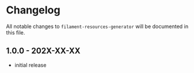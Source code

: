 # Changelog

All notable changes to `filament-resources-generator` will be documented in this file.

## 1.0.0 - 202X-XX-XX

- initial release
